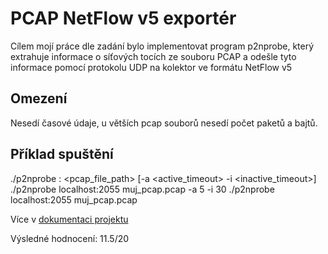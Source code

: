 # PCAP NetFlow v5 exportér

Cílem mojí práce dle zadání bylo implementovat program p2nprobe, který extrahuje informace o síťových
tocích ze souboru PCAP a odešle tyto informace pomocí protokolu UDP na kolektor ve formátu NetFlow v5

## Omezení
Nesedí časové údaje, u větších pcap souborů nesedí počet paketů a bajtů.

## Příklad spuštění
./p2nprobe <host>:<port> <pcap_file_path> [-a <active_timeout> -i <inactive_timeout>]
./p2nprobe  localhost:2055 muj_pcap.pcap -a 5 -i 30
./p2nprobe localhost:2055 muj_pcap.pcap

Více v [dokumentaci projektu](xmicha94.pdf)

Výsledné hodnocení: 11.5/20
